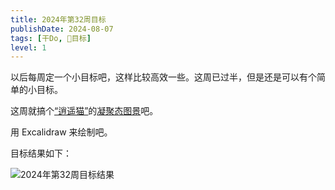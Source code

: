 ```yaml
---
title: 2024年第32周目标
publishDate: 2024-08-07
tags: [干Do, 📆目标]
level: 1
---
```


以后每周定一个小目标吧，这样比较高效一些。这周已过半，但是还是可以有个简单的小目标。

这周就搞个[“逍遥猫”](/life/20240805-livecat)的[凝聚态图景](/lab/20240807a-condensed-state-picture)吧。

用 Excalidraw 来绘制吧。

目标结果如下：

![2024年第32周目标结果](/images/target-2024-32.svg)
